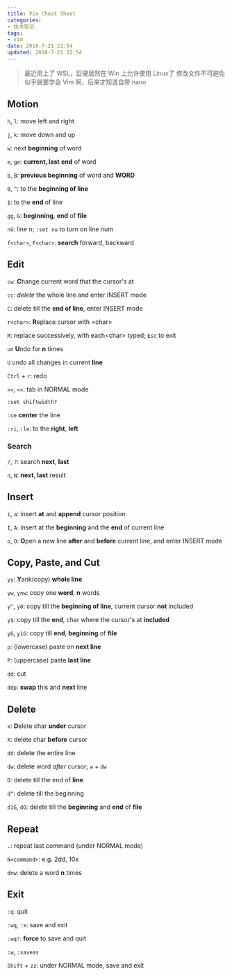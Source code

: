 ```yaml
---
title: Vim Cheat Sheet
categories: 
- 技术笔记
tags: 
- vim
date: 2018-7-21 22:54
updated: 2018-7-21 22:54
---
```


> 最近用上了 WSL，巨硬居然在 Win 上允许使用 Linux了
> 修改文件不可避免似乎就要学会 Vim 啊，后来才知道自带 nano
## Motion

`h`, `l`: move left and right

`j`, `k`: move down and up



`w`: next **beginning** of word

`e`, `ge`: **current, last** **end** of word

`b`, `B`: **previous beginning** of word and **WORD**



`0`, `^`: to the **beginning of line**

`$`: to the **end** of line



`gg`, `G`: **beginning**, **end** of **file** 

`nG`: line n; `:set nu` to turn on line num



`f<char>`, `F<char>`: **search** forward, backward



## Edit

`cw`: **C**hange current word that the cursor's at

`cc`: *delete* the whole line and enter INSERT mode

`C`: delete till the **end of line**, enter INSERT mode



`r<char>`: **R**eplace cursor with \<char\>

`R`: replace successively, with each\<char\>  typed; `Esc` to exit



`un` **U**ndo for **n** times

`U` undo all changes in current **line**

`Ctrl` + `r`: redo



`>>`, `<<`: tab in NORMAL mode

`:set shiftwidth?`



`:ce` **center** the line

`:ri`, `:le`: to the **right**, **left**



### Search

`/`, `?`: search **next**, **last**

`n`, `N`: **next**, **last** result



## Insert

`i`, `a`: insert **at** and **append** cursor position

`I`, `A`: insert at the **beginning** and the **end** of current line

`o`, `O`: **O**pen a new line **after** and **before** current line, and enter INSERT mode



## Copy, Paste, and Cut

`yy`: **Y**ank(copy) **whole line**

`yw`, `ynw`: copy one **word**, **n** words

`y^`, `y0`: copy till the **beginning of line**, current cursor **not** included

`y$`: copy till the **end**, char where the cursor's at **included**

`yG`, `y1G`: copy till **end**, **beginning** of **file**



`p`: (lowercase) paste on **next line**

`P`: (uppercase) paste **last line**



`dd`: cut

`ddp`: **swap** this and **next** line



## Delete

`x`: **D**elete char **under** cursor

`X`: delete char **before** cursor

`dd`: delete the entire line

`dw`: delete word *after* cursor; `w` + `dw`



`D`: delete till the end of **line**

`d^`: delete till the beginning

`d1G`, `dG`: delete till the **beginning** and **end** of **file**



## Repeat

`.`: repeat last command (under NORMAL mode)

`N<command>`: e.g. 2dd, 10x

`dnw`: delete a word **n** times 



## Exit

`:q`: quit

`:wq`, `:x`: save and exit

`:wq!`: **force** to save and quit

`:w`, `:saveas`

`Shift` + `zz`: under NORMAL mode, save and exit